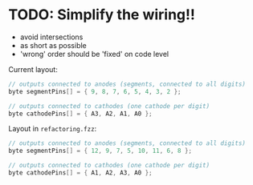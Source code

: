 TODO: Simplify the wiring!!
===========================

 - avoid intersections
 - as short as possible
 - 'wrong' order should be 'fixed' on code level

Current layout:

```cpp
// outputs connected to anodes (segments, connected to all digits)
byte segmentPins[] = { 9, 8, 7, 6, 5, 4, 3, 2 };

// outputs connected to cathodes (one cathode per digit)
byte cathodePins[] = { A3, A2, A1, A0 };
```

Layout in `refactoring.fzz`:

```cpp
// outputs connected to anodes (segments, connected to all digits)
byte segmentPins[] = { 12, 9, 7, 5, 10, 11, 6, 8 };

// outputs connected to cathodes (one cathode per digit)
byte cathodePins[] = { A1, A2, A3, A0 };
```
